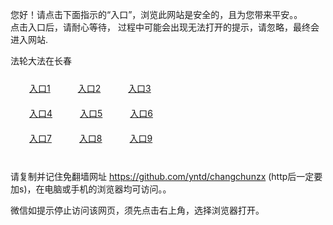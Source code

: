 您好！请点击下面指示的“入口”，浏览此网站是安全的，且为您带来平安。。 <br/>
点击入口后，请耐心等待， 过程中可能会出现无法打开的提示，请忽略，最终会进入网站. </br>

法轮大法在长春<br/>
<div style="padding:10px"><a style="margin:20px" target="_blank" href="https://d29mhhdghc2fu0.cloudfront.net/2Qpsp?zeosau" id="ccLink1" rel="nofollow">入口1</a> <a target="_blank" style="margin:20px" href="https://d2y4dxfpcv3tnh.cloudfront.net/2Qpsp?viqih" id="ccLink2" rel="nofollow">入口2</a> <a style="margin:20px" target="_blank" href="https://dw042sut2gicm.cloudfront.net/2Qpsp?kvlcgvn" id="ccLink3" rel="nofollow">入口3</a></div>

<div style="padding:10px" ><a style="margin:20px" target="_blank" href="https://d29mhhdghc2fu0.cloudfront.net/2Qpsp?zeosau" id="ccLink4" rel="nofollow">入口4</a> <a style="margin:20px" href="https://d2y4dxfpcv3tnh.cloudfront.net/2Qpsp?viqih" target="_blank" id="ccLink5" rel="nofollow">入口5</a> <a style="margin:20px" href="https://dw042sut2gicm.cloudfront.net/2Qpsp?kvlcgvn" target="_blank" id="ccLink6" rel="nofollow">入口6</a></div>

<div style="padding:10px"><a style="margin:20px" target="_blank" href="https://d29mhhdghc2fu0.cloudfront.net/2Qpsp?zeosau" id="ccLink7" rel="nofollow">入口7</a> <a style="margin:20px" href="https://d2y4dxfpcv3tnh.cloudfront.net/2Qpsp?viqih" target="_blank" id="ccLink8" rel="nofollow">入口8</a> <a style="margin:20px" target="_blank" href="https://dw042sut2gicm.cloudfront.net/2Qpsp?kvlcgvn" id="ccLink9" rel="nofollow">入口9</a></div>

<br/>



请复制并记住免翻墙网址 https://github.com/yntd/changchunzx (http后一定要加s)，在电脑或手机的浏览器均可访问。。<br/>

微信如提示停止访问该网页，须先点击右上角，选择浏览器打开。
